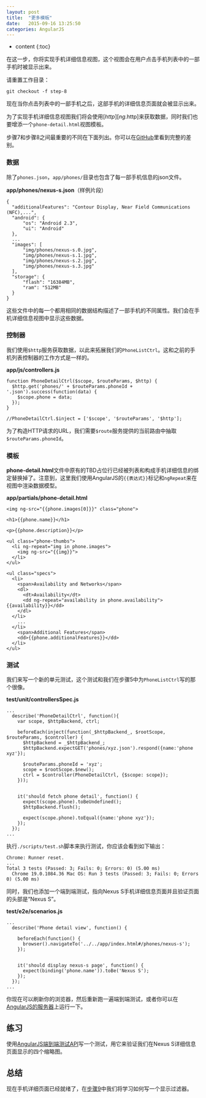 ```yaml
---
layout: post
title:  "更多模板"
date:   2015-09-16 13:25:50
categories: AngularJS
---
```


* content
{:toc}


在这一步，你将实现手机详细信息视图，这个视图会在用户点击手机列表中的一部手机时被显示出来。

请重置工作目录：

    git checkout -f step-8

现在当你点击列表中的一部手机之后，这部手机的详细信息页面就会被显示出来。

为了实现手机详细信息视图我们将会使用[$http][ng.$http]来获取数据，同时我们也要增添一个`phone-detail.html`视图模板。

步骤7和步骤8之间最重要的不同在下面列出。你可以在[GitHub](https://github.com/angular/angular-phonecat/compare/step-7...step-8)里看到完整的差别。

### 数据

除了`phones.json`，`app/phones/`目录也包含了每一部手机信息的json文件。

**app/phones/nexus-s.json**（样例片段）

    {
      "additionalFeatures": "Contour Display, Near Field Communications (NFC),...",
      "android": {
          "os": "Android 2.3",
          "ui": "Android"
      },
      ...
      "images": [
          "img/phones/nexus-s.0.jpg",
          "img/phones/nexus-s.1.jpg",
          "img/phones/nexus-s.2.jpg",
          "img/phones/nexus-s.3.jpg"
      ],
      "storage": {
          "flash": "16384MB",
          "ram": "512MB"
      }
    }

这些文件中的每一个都用相同的数据结构描述了一部手机的不同属性。我们会在手机详细信息视图中显示这些数据。

### 控制器

我们使用`$http`服务获取数据，以此来拓展我们的`PhoneListCtrl`。这和之前的手机列表控制器的工作方式是一样的。

**app/js/controllers.js**

    function PhoneDetailCtrl($scope, $routeParams, $http) {
      $http.get('phones/' + $routeParams.phoneId + '.json').success(function(data) {
        $scope.phone = data;
      });
    }

    //PhoneDetailCtrl.$inject = ['$scope', '$routeParams', '$http'];

为了构造HTTP请求的URL，我们需要`$route`服务提供的当前路由中抽取`$routeParams.phoneId`。

### 模板

**phone-detail.html**文件中原有的TBD占位行已经被列表和构成手机详细信息的绑定替换掉了。注意到，这里我们使用AngularJS的`{{表达式}}`标记和`ngRepeat`来在视图中渲染数据模型。

**app/partials/phone-detail.html**

    <img ng-src="{{phone.images[0]}}" class="phone">

    <h1>{{phone.name}}</h1>

    <p>{{phone.description}}</p>

    <ul class="phone-thumbs">
      <li ng-repeat="img in phone.images">
        <img ng-src="{{img}}">
      </li>
    </ul>

    <ul class="specs">
      <li>
        <span>Availability and Networks</span>
        <dl>
          <dt>Availability</dt>
          <dd ng-repeat="availability in phone.availability">{{availability}}</dd>
        </dl>
      </li>
        ...
      </li>
        <span>Additional Features</span>
        <dd>{{phone.additionalFeatures}}</dd>
      </li>
    </ul>

### 测试

我们来写一个新的单元测试，这个测试和我们在步骤5中为`PhoneListCtrl`写的那个很像。

**test/unit/controllersSpec.js**

    ...
      describe('PhoneDetailCtrl', function(){
        var scope, $httpBackend, ctrl;

        beforeEach(inject(function(_$httpBackend_, $rootScope, $routeParams, $controller) {
          $httpBackend = _$httpBackend_;
          $httpBackend.expectGET('phones/xyz.json').respond({name:'phone xyz'});

          $routeParams.phoneId = 'xyz';
          scope = $rootScope.$new();
          ctrl = $controller(PhoneDetailCtrl, {$scope: scope});
        }));


        it('should fetch phone detail', function() {
          expect(scope.phone).toBeUndefined();
          $httpBackend.flush();

          expect(scope.phone).toEqual({name:'phone xyz'});
        });
      });
    ...

执行`./scripts/test.sh`脚本来执行测试，你应该会看到如下输出：

    Chrome: Runner reset.
    ...
    Total 3 tests (Passed: 3; Fails: 0; Errors: 0) (5.00 ms)
      Chrome 19.0.1084.36 Mac OS: Run 3 tests (Passed: 3; Fails: 0; Errors 0) (5.00 ms)

同时，我们也添加一个端到端测试，指向Nexus S手机详细信息页面并且验证页面的头部是“Nexus S”。

**test/e2e/scenarios.js**

    ...
      describe('Phone detail view', function() {

        beforeEach(function() {
          browser().navigateTo('../../app/index.html#/phones/nexus-s');
        });


        it('should display nexus-s page', function() {
          expect(binding('phone.name')).toBe('Nexus S');
        });
      });
    ...

你现在可以刷新你的浏览器，然后重新跑一遍端到端测试，或者你可以在[AngularJS的服务器](http://angular.github.com/angular-phonecat/step-4/test/e2e/runner.html)上运行一下。

## 练习

使用[AngularJS端到端测试API][dev_guide.e2e-testing]写一个测试，用它来验证我们在Nexus S详细信息页面显示的四个缩略图。

## 总结
现在手机详细页面已经就绪了，在[步骤9][step_09]中我们将学习如何写一个显示过滤器。

[ng.$http]: http://code.angularjs.org/1.1.0/docs/api/ng.$http
[dev_guide.e2e-testing]: http://code.angularjs.org/1.1.0/docs/guide/dev_guide.e2e-testing
[step_09]: http://angularjs.cn/A00c
